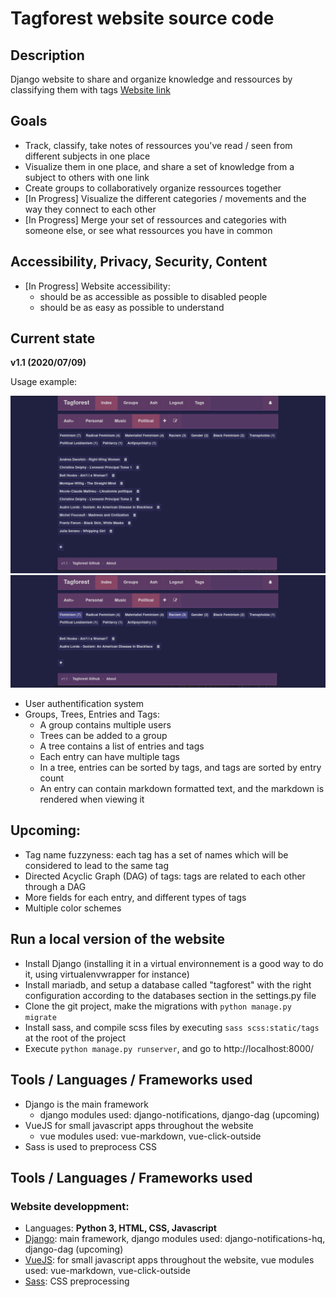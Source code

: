 # Tagforest website source code

## Description

Django website to share and organize knowledge and ressources by classifying them with tags
[Website link](www.tagforest.fr)

## Goals

- Track, classify, take notes of ressources you've read / seen from different subjects in one place
- Visualize them in one place, and share a set of knowledge from a subject to others with one link
- Create groups to collaboratively organize ressources together
- [In Progress] Visualize the different categories / movements and the way they connect to each other
- [In Progress] Merge your set of ressources and categories with someone else, or see what ressources
  you have in common

## Accessibility, Privacy, Security, Content

- [In Progress] Website accessibility:
   * should be as accessible as possible to disabled people
   * should be as easy as possible to understand

## Current state

**v1.1 (2020/07/09)**

Usage example: 

![Index screenshot](readme_img/tagforest-index.png)
![Index screenshot with tag selection](readme_img/tagforest-index-tags.png)

- User authentification system
- Groups, Trees, Entries and Tags:
  * A group contains multiple users
  * Trees can be added to a group
  * A tree contains a list of entries and tags
  * Each entry can have multiple tags
  * In a tree, entries can be sorted by tags, and tags are sorted by entry count
  * An entry can contain markdown formatted text, and the markdown is rendered when viewing it

## Upcoming:

- Tag name fuzzyness: each tag has a set of names which will be considered to lead to the same tag
- Directed Acyclic Graph (DAG) of tags: tags are related to each other through a DAG
- More fields for each entry, and different types of tags
- Multiple color schemes

## Run a local version of the website

- Install Django (installing it in a virtual environnement is a good way to do it, using virtualenvwrapper for instance)
- Install mariadb, and setup a database called "tagforest" with the right configuration according to the databases section in the settings.py file
- Clone the git project, make the migrations with `python manage.py migrate`
- Install sass, and compile scss files by executing `sass scss:static/tags` at the root of the project
- Execute `python manage.py runserver`, and go to http://localhost:8000/

## Tools / Languages / Frameworks used

- Django is the main framework
  * django modules used: django-notifications, django-dag (upcoming)
- VueJS for small javascript apps throughout the website
  * vue modules used: vue-markdown, vue-click-outside
- Sass is used to preprocess CSS


## Tools / Languages / Frameworks used

### Website developpment:
  - Languages: **Python 3, HTML, CSS, Javascript**
  - [Django](https://www.djangoproject.com/): main framework, django modules used: django-notifications-hq, django-dag (upcoming)</li>
  - [VueJS](https://vuejs.org/): for small javascript apps throughout the website, vue modules used: vue-markdown, vue-click-outside</li>
  - [Sass](https://sass-lang.com/): CSS preprocessing</li>

